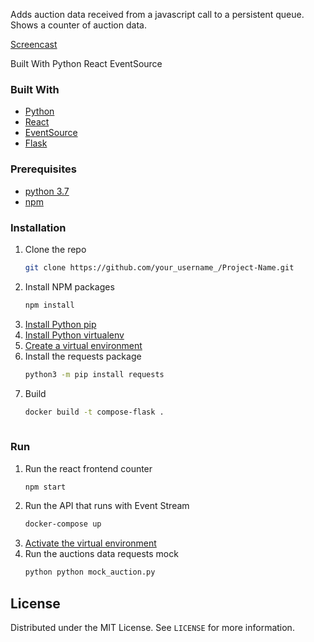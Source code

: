 Adds auction data received from a javascript call to a persistent queue.
Shows a counter of auction data.

[Screencast](https://youtu.be/_lWwOujVkqo)

Built With
Python
React
EventSource

### Built With

* [Python](https://getbootstrap.com)
* [React](https://jquery.com)
* [EventSource](https://laravel.com)
* [Flask](https://laravel.com)

### Prerequisites

* [python 3.7](https://www.python.org/downloads/)
* [npm](https://docs.npmjs.com/downloading-and-installing-node-js-and-npm)

### Installation

1. Clone the repo
   ```sh
   git clone https://github.com/your_username_/Project-Name.git
   ```
2. Install NPM packages
   ```sh
   npm install
3. [Install Python pip](https://packaging.python.org/guides/installing-using-pip-and-virtual-environments/#installing-pip)
4. [Install Python virtualenv](https://packaging.python.org/guides/installing-using-pip-and-virtual-environments/#installing-pip)
5. [Create a virtual environment](https://packaging.python.org/guides/installing-using-pip-and-virtual-environments/#creating-a-virtual-environment)
6. Install the requests package
   ```sh
   python3 -m pip install requests
7. Build
   ```sh
   docker build -t compose-flask .
  
### Run

1. Run the react frontend counter
   ```sh
   npm start
2. Run the API that runs with Event Stream
   ```sh
   docker-compose up
3. [Activate the virtual environment](https://packaging.python.org/guides/installing-using-pip-and-virtual-environments/#activating-a-virtual-environment)
4. Run the auctions data requests mock
   ```sh
   python python mock_auction.py

## License

Distributed under the MIT License. See `LICENSE` for more information.

  
   




